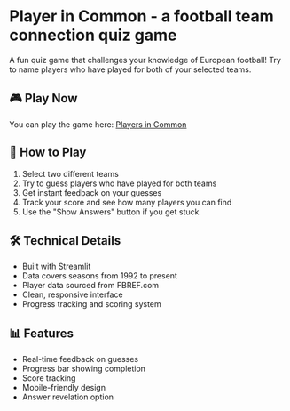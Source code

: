 # Player in Common - a football team connection quiz game

A fun quiz game that challenges your knowledge of European football! Try to name players who have played for both of your selected teams.

## 🎮 Play Now

You can play the game here: [Players in Common](https://players-in-common.streamlit.app)

## 🎯 How to Play

1. Select two different teams
2. Try to guess players who have played for both teams
3. Get instant feedback on your guesses
4. Track your score and see how many players you can find
5. Use the "Show Answers" button if you get stuck

## 🛠️ Technical Details

- Built with Streamlit
- Data covers seasons from 1992 to present
- Player data sourced from FBREF.com
- Clean, responsive interface
- Progress tracking and scoring system

## 📊 Features

- Real-time feedback on guesses
- Progress bar showing completion
- Score tracking
- Mobile-friendly design
- Answer revelation option
